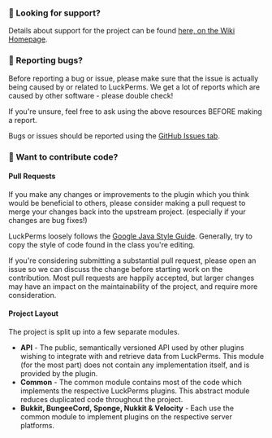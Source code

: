 ### :speech_balloon: Looking for support?

Details about support for the project can be found [here, on the Wiki Homepage](https://luckperms.net/wiki/Home#support).

### :bug: Reporting bugs?

Before reporting a bug or issue, please make sure that the issue is actually being caused by or related to LuckPerms. We get a lot of reports which are caused by other software - please double check!

If you're unsure, feel free to ask using the above resources BEFORE making a report.

Bugs or issues should be reported using the [GitHub Issues tab](https://github.com/lucko/LuckPerms/issues).

### :pencil: Want to contribute code?
#### Pull Requests
If you make any changes or improvements to the plugin which you think would be beneficial to others, please consider making a pull request to merge your changes back into the upstream project. (especially if your changes are bug fixes!)

LuckPerms loosely follows the [Google Java Style Guide](https://google.github.io/styleguide/javaguide.html). Generally, try to copy the style of code found in the class you're editing. 

If you're considering submitting a substantial pull request, please open an issue so we can discuss the change before starting work on the contribution. Most pull requests are happily accepted, but larger changes may have an impact on the maintainability of the project, and require more consideration. 

#### Project Layout
The project is split up into a few separate modules.

* **API** - The public, semantically versioned API used by other plugins wishing to integrate with and retrieve data from LuckPerms. This module (for the most part) does not contain any implementation itself, and is provided by the plugin.
* **Common** - The common module contains most of the code which implements the respective LuckPerms plugins. This abstract module reduces duplicated code throughout the project.
* **Bukkit, BungeeCord, Sponge, Nukkit & Velocity** - Each use the common module to implement plugins on the respective server platforms.
